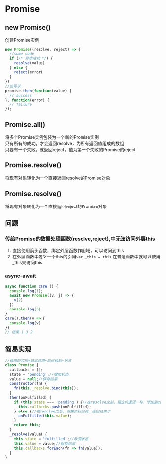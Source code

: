 # Promise

## new Promise()
创建Promise实例
```js
new Promise((resolve, reject) => {
  //some code
  if (/* 异步成功 */) {
    resolve(value)
  } else {
    reject(error)
  }
})
//也可以
promise.then(function(value) {
  // success
}, function(error) {
  // failure
});
```

## Promise.all()
将多个Promise实例包装为一个新的Promise实例  
只有所有的成功，才会返回resolve，为所有返回值组成的数组  
只要有一个失败，就返回reject，值为第一个失败的Promise的reject  

## Promise.resolve()
将现有对象转化为一个直接返回resolve的Promise对象  

## Promise.resolve()
将现有对象转化为一个直接返回reject的Promise对象  

## 问题
### 传给Promise的数据处理函数(resolve,reject),中无法访问外层this
1. 直接使用箭头函数，绑定外层函数作用域，可以访问到this  
2. 在外层函数中定义一个this的引用`var _this = this`,在普通函数中就可以使用_this来访问this  

### async-await
```js
async function care () {
  console.log(1);
  await new Promise((v, j) => {
    v(2)
  })
  console.log(3)
}
care().then(v => {
  console.log(v)
})  
// 结果 1 3 2
```

## 简易实现
```js
//极简的实现+链式调用+延迟机制+状态
class Promise {
  callbacks = [];
  state = 'pending';//增加状态
  value = null;//保存结果
  constructor(fn) {
    fn(this._resolve.bind(this));
  }
  then(onFulfilled) {
    if (this.state === 'pending') {//在resolve之前，跟之前逻辑一样，添加到callbacks中
      this.callbacks.push(onFulfilled);
    } else {//在resolve之后，直接执行回调，返回结果了
      onFulfilled(this.value);
    }
    return this;
  }
  _resolve(value) {
    this.state = 'fulfilled';//改变状态
    this.value = value;//保存结果
    this.callbacks.forEach(fn => fn(value));
  }
}
```
